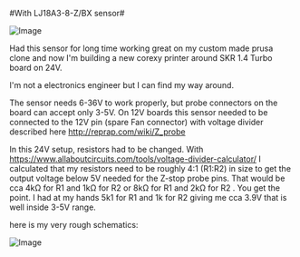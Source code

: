 #With LJ18A3-8-Z/BX sensor#

![Image](https://www.diyelectronics.co.za/store/6088-thickbox_default/inductive-sensor-probe-lj18a3-8-zbx.jpg)

Had this sensor for long time working great on my custom made prusa clone and now I'm building a new corexy printer around SKR 1.4 Turbo board on 24V.

I'm not a electronics engineer but I can find my way around.

The sensor needs 6-36V to work properly, but probe connectors on the board can accept only 3-5V. On 12V boards this sensor needed to be connected to the 12V pin (spare Fan connector) with voltage divider described here http://reprap.com/wiki/Z_probe

In this 24V setup, resistors had to be changed. With https://www.allaboutcircuits.com/tools/voltage-divider-calculator/
I calculated that my resistors need to be roughly 4:1 (R1:R2) in size to get the output voltage below 5V needed for the Z-stop probe pins. That would be cca 4kΩ for R1 and 1kΩ for R2 or 8kΩ for R1 and 2kΩ for R2 . You get the point. I had at my hands 5k1 for R1 and 1k for R2 giving me cca 3.9V that is well inside 3-5V range.

here is my very rough schematics:

![Image](https://user-images.githubusercontent.com/8178773/89330570-be9fcd80-d690-11ea-98d7-8f2fd71f060a.png)
